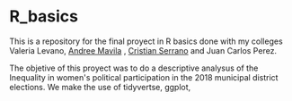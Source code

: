 # R_basics
This is a repository for the final proyect in R basics done with my colleges Valeria Levano, [Andree Mavila](https://github.com/andrelama) , [Cristian Serrano](https://github.com/cristiansear) and Juan Carlos Perez.

The objetive of this proyect was to do a descriptive analysus of the Inequality in women's political participation in the 2018 municipal district elections. We make the use of tidyvertse, ggplot, 
